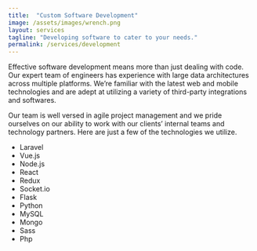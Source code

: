 ```yaml
---
title:  "Custom Software Development"
image: /assets/images/wrench.png
layout: services
tagline: "Developing software to cater to your needs."
permalink: /services/development
---
```

Effective software development means more than just dealing with code. Our expert team of engineers has experience with large data architectures across multiple platforms. We’re familiar with the latest web and mobile technologies and are adept at utilizing a variety of third-party integrations and softwares. 

Our team is well versed in agile project management and we pride ourselves on our ability to work with our clients’ internal teams and technology partners. Here are just a few of the technologies we utilize.

* Laravel
* Vue.js
* Node.js
* React
* Redux
* Socket.io
* Flask
* Python
* MySQL
* Mongo
* Sass
* Php
